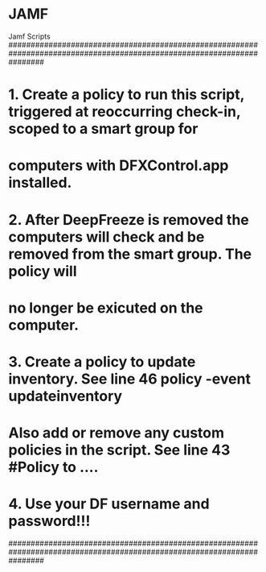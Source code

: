 # JAMF
Jamf Scripts
########################################################################################################################
#    1. Create a policy to run this script, triggered at reoccurring check-in, scoped to a smart group for             #
#       computers with DFXControl.app installed.                                                                       #
#    2. After DeepFreeze is removed the computers will check and be removed from the smart group. The policy will      #
#       no longer be exicuted on the computer.                                                                         #
#    3. Create a policy to update inventory.  See line 46 policy -event updateinventory                                #
#       Also add or remove any custom policies in the script.  See line 43 #Policy to ....                             #
#    4. Use your DF username and password!!!                                                                           #
########################################################################################################################
